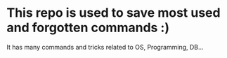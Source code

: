 # This repo is used to save most used and forgotten commands :)

It has many commands and tricks related to OS, Programming, DB...